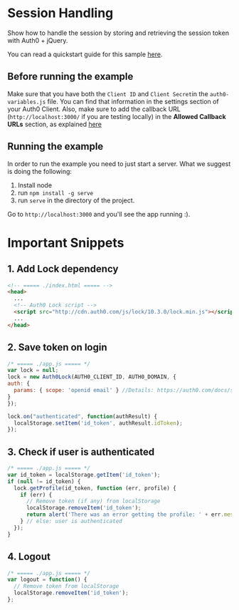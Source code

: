 # Session Handling

Show how to handle the session by storing and retrieving the session token with Auth0 + jQuery.

You can read a quickstart guide for this sample [here](https://auth0.com/docs/quickstart/spa/jquery/03-session-handling).

## Before running the example

Make sure that you have both the `Client ID` and `Client Secret`in the `auth0-variables.js` file. You can find that information in the settings section of your Auth0 Client. Also, make sure to add the callback URL (`http://localhost:3000/` if you are testing locally) in the **Allowed Callback URLs** section, as explained [here](https://auth0.com/docs/quickstart/spa/jquery/01-login#before-starting)

## Running the example

In order to run the example you need to just start a server. What we suggest is doing the following:

1. Install node
2. run `npm install -g serve`
3. run `serve` in the directory of the project.

Go to `http://localhost:3000` and you'll see the app running :).

# Important Snippets

## 1. Add Lock dependency
```html
<!-- ===== ./index.html ===== -->
<head>
  ...
  <!-- Auth0 Lock script -->
  <script src="http://cdn.auth0.com/js/lock/10.3.0/lock.min.js"></script>
  ...
</head>
```

## 2. Save token on login
```javascript
/* ===== ./app.js ===== */
var lock = null;
lock = new Auth0Lock(AUTH0_CLIENT_ID, AUTH0_DOMAIN, {
auth: {
  params: { scope: 'openid email' } //Details: https://auth0.com/docs/scopes
}
});

lock.on("authenticated", function(authResult) {
  localStorage.setItem('id_token', authResult.idToken);
});
```

## 3. Check if user is authenticated
```javascript
/* ===== ./app.js ===== */
var id_token = localStorage.getItem('id_token');
if (null != id_token) {
  lock.getProfile(id_token, function (err, profile) {
    if (err) {
      // Remove token (if any) from localStorage
      localStorage.removeItem('id_token');
      return alert('There was an error getting the profile: ' + err.message);
    } // else: user is authenticated
  });
}
```

## 4. Logout
```javascript
/* ===== ./app.js ===== */
var logout = function() {
  // Remove token from localStorage
  localStorage.removeItem('id_token');
};
```
